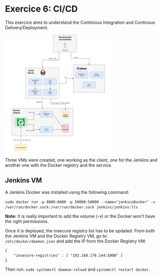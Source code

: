 # Exercice 6: CI/CD

This exercice aims to understand the Continious Integration and Continous Delivery/Deployment. 

<img src="Exercice6-diagram.jpg" alt="drawing" width="350"/>

Three VMs were created, one working as the client, one for the Jenkins and another one with the Docker registry and the service.

## Jenkins VM
A Jenkins Docker was installed using the following command: 

`sudo docker run -p 8080:8080 -p 50000:50000 --name="jenkinsDocker" -v /var/run/docker.sock:/var/run/docker.sock jenkins/jenkins:lts`

**Note:** It is really important to add the volume (-v) or the Docker won't have the right permissions. 

Once it is deployed, the insecure registry list has to be updated. From both the Jenkins VM and the Docker Registry VM, go to: `/etc/docker/daemon.json` and add the IP from the Docker Registry VM: 
```
{
    "insecure-registries" : [ "192.168.176.144:5000" ]
}
```


Then run: `sudo systemctl daemon-reload` and `systemctl restart docker`. 
